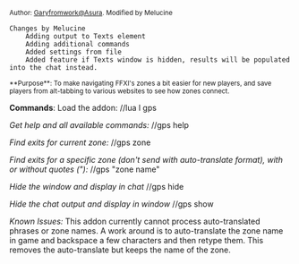 <sup>Author: [Garyfromwork@Asura](https://github.com/garyfromwork/ffxi-windower/tree/master). Modified by Melucine</sup>

```
Changes by Melucine
    Adding output to Texts element
    Adding additional commands
    Added settings from file
    Added feature if Texts window is hidden, results will be populated into the chat instead.    
```


<sup>
**Purpose**: 
To make navigating FFXI's zones a bit easier for new players, and save players
from alt-tabbing to various websites to see how zones connect.</sup>

**Commands**:
Load the addon:
//lua l gps

*Get help and all available commands:*
//gps help

*Find exits for current zone:*
//gps zone

*Find exits for a specific zone (don't send with auto-translate format), with or without quotes ("):*
//gps "zone name" 

*Hide the window and display in chat*
//gps hide
        
*Hide the chat output and display in window*
//gps show

*Known Issues:*
This addon currently cannot process auto-translated phrases or zone names.
A work around is to auto-translate the zone name in game and backspace a few characters and then retype them.
This removes the auto-translate but keeps the name of the zone.
